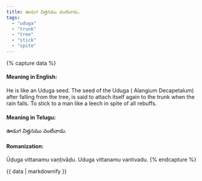 ```yaml
---
title: ఊడుగ విత్తనము వంటివాడు.
tags:
  - "uduga"
  - "trunk"
  - "tree"
  - "stick"
  - "spite"
---
```


{% capture data %}
#### Meaning in English:
He is like an Uduga seed.
The seed of the Uduga ( Alangium Decapetalum) after falling from the tree, is said to attach itself again to the trunk when the rain falls.
To stick to a man like a leech in spite of all rebuffs.

#### Meaning in Telugu:
ఊడుగ విత్తనము వంటివాడు.

#### Romanization:
Ūḍuga vittanamu vaṇṭivāḍu.
Uduga vittanamu vantivadu.
{% endcapture %}

{{ data | markdownify }}

